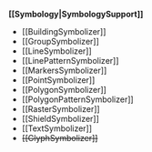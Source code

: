 **[[Symbology|SymbologySupport]]**

 * [[BuildingSymbolizer]]
 * [[GroupSymbolizer]]
 * [[LineSymbolizer]]
 * [[LinePatternSymbolizer]]
 * [[MarkersSymbolizer]]
 * [[PointSymbolizer]]
 * [[PolygonSymbolizer]]
 * [[PolygonPatternSymbolizer]]
 * [[RasterSymbolizer]]
 * [[ShieldSymbolizer]]
 * [[TextSymbolizer]]
 * ~~[[GlyphSymbolizer]]~~